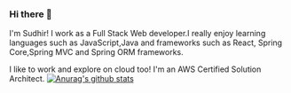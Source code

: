 ### Hi there 👋

I'm Sudhir! I work as a Full Stack Web developer.I really enjoy learning languages such as JavaScript,Java and frameworks such as React, Spring Core,Spring MVC and Spring ORM frameworks. 

I like to work and explore on cloud too! I'm an AWS Certified Solution Architect.
[![Anurag's github stats](https://github-readme-stats.vercel.app/api?username=sudhirdontha72)](https://github.com/anuraghazra/github-readme-stats)

